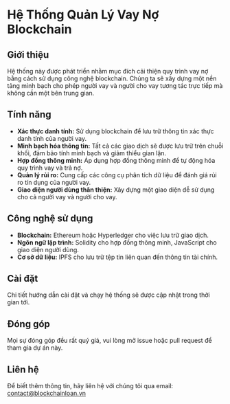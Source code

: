 # Hệ Thống Quản Lý Vay Nợ Blockchain

## Giới thiệu
Hệ thống này được phát triển nhằm mục đích cải thiện quy trình vay nợ bằng cách sử dụng công nghệ blockchain. Chúng ta sẽ xây dựng một nền tảng minh bạch cho phép người vay và người cho vay tương tác trực tiếp mà không cần một bên trung gian.

## Tính năng
- **Xác thực danh tính:** Sử dụng blockchain để lưu trữ thông tin xác thực danh tính của người vay.
- **Minh bạch hóa thông tin:** Tất cả các giao dịch sẽ được lưu trữ trên chuỗi khối, đảm bảo tính minh bạch và giảm thiểu gian lận.
- **Hợp đồng thông minh:** Áp dụng hợp đồng thông minh để tự động hóa quy trình vay và trả nợ.
- **Quản lý rủi ro:** Cung cấp các công cụ phân tích dữ liệu để đánh giá rủi ro tín dụng của người vay.
- **Giao diện người dùng thân thiện:** Xây dựng một giao diện dễ sử dụng cho cả người vay và người cho vay.

## Công nghệ sử dụng
- **Blockchain:** Ethereum hoặc Hyperledger cho việc lưu trữ giao dịch.
- **Ngôn ngữ lập trình:** Solidity cho hợp đồng thông minh, JavaScript cho giao diện người dùng.
- **Cơ sở dữ liệu:** IPFS cho lưu trữ tệp tin liên quan đến thông tin tài chính.

## Cài đặt
Chi tiết hướng dẫn cài đặt và chạy hệ thống sẽ được cập nhật trong thời gian tới.

## Đóng góp
Mọi sự đóng góp đều rất quý giá, vui lòng mở issue hoặc pull request để tham gia dự án này.

## Liên hệ
Để biết thêm thông tin, hãy liên hệ với chúng tôi qua email: contact@blockchainloan.vn
